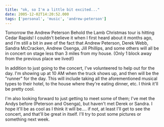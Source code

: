 ```yaml
---
title: "ok, so I'm a little bit excited..."
date: 2005-12-02T14:20:52.000
tags: ['personal', 'music', 'andrew-peterson']
---
```


Tomorrow the Andrew Peterson Behold the Lamb Christmas tour is hitting Cedar Rapids! I couldn't believe it when I first heard about it months ago, and I'm still a bit in awe of the fact that Andrew Peterson, Derek Webb, Sandra McCracken, Andrew Osenga, Jill Phillips, and some others will all be in concert on stage less than 3 miles from my house. (Only 1 block away from the previous place we lived!)

In addition to just going to the concert, I've volunteered to help out for the day. I'm showing up at 10 AM when the truck shows up, and then will be the "runner" for the day. This will include taking all the aforementioned musical types to their hotel, to the house where they're eating dinner, etc. I think it'll be pretty cool.

I'm also looking forward to just getting to meet some of them; I've met the Andys before (Peterson and Osenga), but haven't met Derek or Sandra. I hope it'll be as cool as I think it will be.... if not, at least I'll get to see the concert, and that'll be great in itself. I'll try to post some pictures or something next week.
